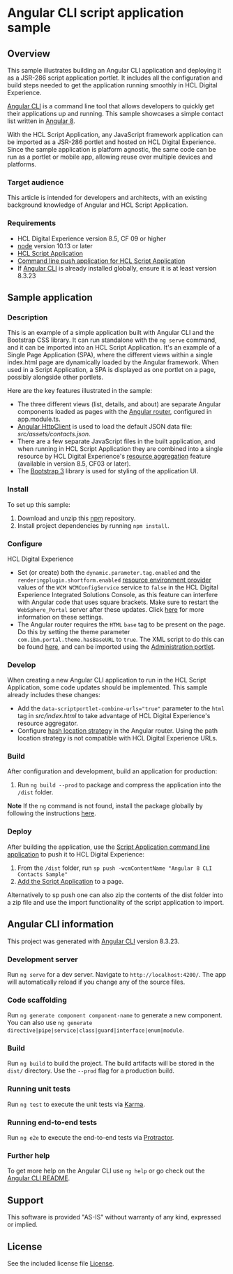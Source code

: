 # Angular CLI script application sample

## Overview

This sample illustrates building an Angular CLI application and deploying it as a JSR-286 script application portlet. It includes all the configuration and build steps needed to get the application running smoothly in HCL Digital Experience.

[Angular CLI](https://cli.angular.io/) is a command line tool that allows developers to quickly get their applications up and running. This sample showcases a simple contact list written in [Angular 8](https://angular.io/).

With the HCL Script Application, any JavaScript framework application can be imported as a JSR-286 portlet and hosted on HCL Digital Experience. Since the sample application is platform agnostic, the same code can be run as a portlet or mobile app, allowing reuse over multiple devices and platforms.

### Target audience

This article is intended for developers and architects, with an existing background knowledge of Angular and HCL Script Application. 

### Requirements

- HCL Digital Experience version 8.5, CF 09 or higher
- [node](https://nodejs.org/en/) version 10.13 or later
- [HCL Script Application](https://help.hcltechsw.com/digital-experience/8.5/script-portlet/ibm_script_portlet.html)
- [Command line push application for HCL Script Application](https://help.hcltechsw.com/digital-experience/8.5/script-portlet/cmd_line_push_ovr.html)
- If [Angular CLI](https://cli.angular.io/) is already installed globally, ensure it is at least version 8.3.23

## Sample application 

### Description

This is an example of a simple application built with Angular CLI and the Bootstrap CSS library. It can run standalone with the `ng serve` command, and it can be imported into an HCL Script Application. It's an example of a Single Page Application (SPA), where the different views within a single index.html page are dynamically loaded by the Angular framework. When used in a Script Application, a SPA is displayed as one portlet on a page, possibly alongside other portlets. 

Here are the key features illustrated in the sample:

* The three different views (list, details, and about) are separate Angular components loaded as pages with the [Angular router](https://angular.io/guide/router), configured in app.module.ts.
* [Angular HttpClient](https://angular.io/guide/http) is used to load the default JSON data file: *src/assets/contacts.json*.
* There are a few separate JavaScript files in the built application, and when running in HCL Script Application they are combined into a single resource by HCL Digital Experience's [resource aggregation](https://help.hcltechsw.com/digital-experience/8.5/dev-theme/themeopt_reso_agg.html) feature (available in version 8.5, CF03 or later).
* The [Bootstrap 3](https://getbootstrap.com/docs/3.3/) library is used for styling of the application UI.

### Install

To set up this sample:

1. Download and unzip this [npm](https://www.npmjs.com/get-npm) repository.
2. Install project dependencies by running `npm install`.

### Configure

HCL Digital Experience
* Set (or create) both the `dynamic.parameter.tag.enabled` and the `renderingplugin.shortform.enabled` [resource environment provider](https://help.hcltechsw.com/digital-experience/8.5/admin-system/adsetcfg.html) values of the `WCM WCMConfigService` service to `false` in the HCL Digital Experience Integrated Solutions Console, as this feature can interfere with Angular code that uses square brackets. Make sure to restart the `WebSphere_Portal` server after these updates. Click [here](https://help.hcltechsw.com/digital-experience/8.5/wcm/wcm_tags_behavior.html) for more information on these settings.
* The Angular router requires the `HTML` `base` tag to be present on the page. Do this by setting the theme parameter `com.ibm.portal.theme.hasBaseURL` to `true`. The XML script to do this can be found [here](https://help.hcltechsw.com/digital-experience/8.5/wcm/prevent_friendly_url_redirects.html), and can be imported using the [Administration portlet](https://help.hcltechsw.com/digital-experience/8.5/admin-system/adxmltsk_portlets_imp.html).

### Develop

When creating a new Angular CLI application to run in the HCL Script Application, some code updates should be implemented. This sample already includes these changes:

* Add the `data-scriptportlet-combine-urls="true"` parameter to the `html` tag in *src/index.html* to take advantage of HCL Digital Experience's resource aggregator.
* Configure [hash location strategy](https://angular.io/guide/router#hashlocationstrategy) in the Angular router. Using the path location strategy is not compatible with HCL Digital Experience URLs.

### Build

After configuration and development, build an application for production:

1. Run `ng build --prod` to package and compress the application into the `/dist` folder.

**Note** If the `ng` command is not found, install the package globally by following the instructions [here](https://github.com/angular/angular-cli#installation).

### Deploy

After building the application, use the [Script Application command line application](https://help.hcltechsw.com/digital-experience/8.5/script-portlet/cmd_line_push_cmd.html) to push it to HCL Digital Experience:

1. From the `/dist` folder, run `sp push -wcmContentName "Angular 8 CLI Contacts Sample"`
2. [Add the Script Application](https://help.hcltechsw.com/digital-experience/8.5/script-portlet/drop_app_toolbar.html) to a page.

Alternatively to sp push one can also zip the contents of the dist folder into a zip file and use the import functionality of the script application to import.

## Angular CLI information

This project was generated with [Angular CLI](https://github.com/angular/angular-cli) version 8.3.23.

### Development server

Run `ng serve` for a dev server. Navigate to `http://localhost:4200/`. The app will automatically reload if you change any of the source files.

### Code scaffolding

Run `ng generate component component-name` to generate a new component. You can also use `ng generate directive|pipe|service|class|guard|interface|enum|module`.

### Build

Run `ng build` to build the project. The build artifacts will be stored in the `dist/` directory. Use the `--prod` flag for a production build.

### Running unit tests

Run `ng test` to execute the unit tests via [Karma](https://karma-runner.github.io).

### Running end-to-end tests

Run `ng e2e` to execute the end-to-end tests via [Protractor](http://www.protractortest.org/).

### Further help

To get more help on the Angular CLI use `ng help` or go check out the [Angular CLI README](https://github.com/angular/angular-cli/blob/master/README.md).

## Support

This software is provided "AS-IS" without warranty of any kind, expressed or implied. 


## License

See the included license file [License](LICENSE).
